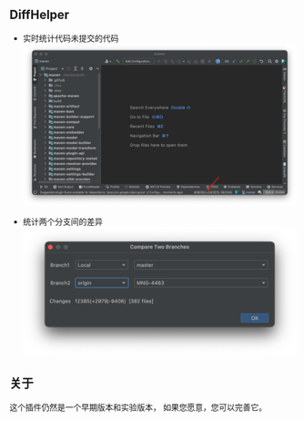 <!-- Plugin description -->
## DiffHelper
* 实时统计代码未提交的代码
![](image/realtimeChanges.png)

* 统计两个分支间的差异
![](image/branchCompare.png)
<!-- Plugin description end -->

## 关于
这个插件仍然是一个早期版本和实验版本，
如果您愿意，您可以完善它。